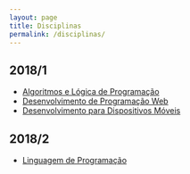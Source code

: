 ```yaml
---
layout: page
title: Disciplinas
permalink: /disciplinas/
---
```


<h2>2018/1</h2>
<ul>
    <li><a href="/disciplinas/2018/1/algoritmos">Algoritmos e Lógica de Programação</a></li>
    <li><a href="/disciplinas/2018/1/web">Desenvolvimento de Programação Web</a></li>
    <li><a href="/disciplinas/2018/1/mobile">Desenvolvimento para Dispositivos Móveis</a></li>
</ul>

<h2>2018/2</h2>
<ul>
    <li><a href="/disciplinas/2018/1/linguagem">Linguagem de Programação</a></li>
</ul>
